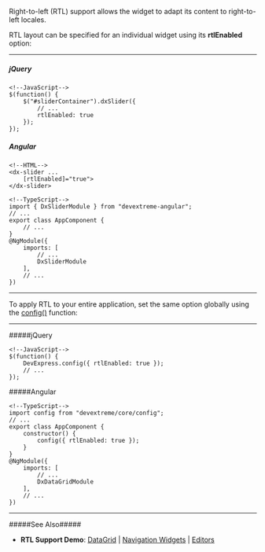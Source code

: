 Right-to-left (RTL) support allows the widget to adapt its content to right-to-left locales.

RTL layout can be specified for an individual widget using its **rtlEnabled** option:

---
##### jQuery

    <!--JavaScript-->
    $(function() {
        $("#sliderContainer").dxSlider({
            // ...
            rtlEnabled: true
        });
    });

##### Angular

    <!--HTML-->
    <dx-slider ...
        [rtlEnabled]="true">
    </dx-slider>

    <!--TypeScript-->
    import { DxSliderModule } from "devextreme-angular";
    // ...
    export class AppComponent {
        // ...
    }
    @NgModule({
        imports: [
            // ...
            DxSliderModule
        ],
        // ...
    })

---

To apply RTL to your entire application, set the same option globally using the [config()](/api-reference/50%20Common/utils/config(config).md '/Documentation/ApiReference/Common/utils/#configconfig') function:

---
#####jQuery

    <!--JavaScript-->
    $(function() {
        DevExpress.config({ rtlEnabled: true });
        // ...
    });

#####Angular

    <!--TypeScript-->
    import config from "devextreme/core/config";
    // ...
    export class AppComponent {
        constructor() {
            config({ rtlEnabled: true });      
        }
    }
    @NgModule({
        imports: [
            // ...
            DxDataGridModule
        ],
        // ...
    })

---

#####See Also#####
- **RTL Support Demo**: [DataGrid](https://js.devexpress.com/Demos/WidgetsGallery/Demo/DataGrid/RightToLeftSupport/jQuery/Light) | [Navigation Widgets](https://js.devexpress.com/Demos/WidgetsGallery/Demo/Common/NavigationRightToLeftSupport/jQuery/Light) | [Editors](https://js.devexpress.com/Demos/WidgetsGallery/Demo/Common/EditorsRightToLeftSupport/jQuery/Light)
